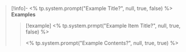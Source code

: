 > [!info]- <% tp.system.prompt("Example Title?", null, true, false) %>
> **Examples**
>> [!example] <% tp.system.prmpt("Example Item Title?", null, true, false) %>
>> 
>> <% tp.system.prompt("Example Contents?", null, true, true) %>